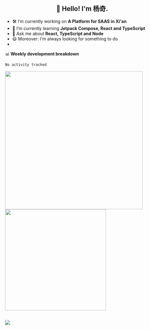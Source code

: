 <h2 align="center">👋 Hello! I'm 杨奇.</h2>

- 🛠 I’m currently working on **A Platform for SAAS in Xi'an**
- 🚀 I’m currently learning **Jetpack Compose, React and TypeScript**
- 💬 Ask me about **React, TypeScript and Node**
- 😃 Moreover: I'm always looking for something to do
- 
📊 **Weekly development breakdown**

<!--START_SECTION:waka-->

```text
No activity tracked
```

<!--END_SECTION:waka-->

<p>
<img align="left" width="450" src="https://github-readme-stats.vercel.app/api?username=yangqi1024&custom_title=Yuns's Github Stats&theme=graywhite&hide_border=true&disable_animations=true"/> <img align="left" width="330" src="https://github-readme-stats.vercel.app/api/top-langs/?username=yangqi1024&layout=compact&theme=graywhite&hide_border=true"/>
</p>

<br clear="left" />

<br />

<p>
<a href="https://github.com/yangqi1024/yangqi1024"><img src="https://komarev.com/ghpvc/?username=yangqi1024&color=28a3df" /></a>
</p>
